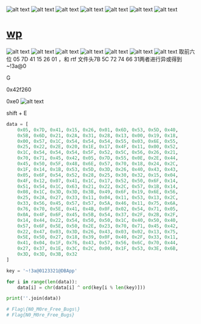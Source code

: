 ![alt text](image.png)
![alt text](image-1.png)
![alt text](image-2.png)
![alt text](image-3.png)
![alt text](image-9.png)
![alt text](image-4.png)
![alt text](image-7.png)
# [wp](https://www.bilibili.com/video/BV1GS4y1L7fW?spm_id_from=333.788.videopod.sections&vd_source=2c4148ac928a1b2447f3d8c80156c3c4)

![alt text](image-5.png)
![alt text](image-6.png)
![alt text](image-10.png)
![alt text](image-8.png)
![alt text](image-12.png)
![alt text](image-11.png)
![alt text](image-13.png)
取前六位 05 7D 41 15 26 01 ，和 rtf 文件头7B 5C 72 74 66 31两者进行异或得到 ~!3a@0

G

0x42f260


0xe0
![alt text](image-14.png)

shift + E

```python
data = [
    0x05, 0x7D, 0x41, 0x15, 0x26, 0x01, 0x6D, 0x53, 0x5D, 0x40,
    0x5B, 0x6D, 0x21, 0x2A, 0x31, 0x28, 0x13, 0x00, 0x19, 0x18,
    0x00, 0x57, 0x1C, 0x54, 0x54, 0x54, 0x55, 0x03, 0x6E, 0x55,
    0x25, 0x22, 0x2E, 0x20, 0x1E, 0x17, 0x4F, 0x11, 0x00, 0x52,
    0x1C, 0x54, 0x54, 0x54, 0x5F, 0x52, 0x5C, 0x56, 0x26, 0x21,
    0x70, 0x71, 0x45, 0x42, 0x05, 0x7D, 0x55, 0x0E, 0x2E, 0x44,
    0x45, 0x50, 0x5F, 0x48, 0x6E, 0x57, 0x70, 0x18, 0x24, 0x2C,
    0x1F, 0x14, 0x1B, 0x53, 0x5D, 0x3D, 0x26, 0x40, 0x43, 0x43,
    0x05, 0x6F, 0x54, 0x52, 0x28, 0x25, 0x30, 0x32, 0x15, 0x04,
    0x4F, 0x12, 0x07, 0x41, 0x1C, 0x17, 0x52, 0x50, 0x6F, 0x14,
    0x51, 0x54, 0x1C, 0x63, 0x21, 0x22, 0x2C, 0x57, 0x1B, 0x14,
    0x08, 0x1C, 0x3D, 0x3D, 0x3B, 0x49, 0x6F, 0x19, 0x6E, 0x56,
    0x25, 0x2A, 0x27, 0x33, 0x11, 0x04, 0x11, 0x53, 0x13, 0x2C,
    0x33, 0x56, 0x45, 0x57, 0x57, 0x5A, 0x46, 0x11, 0x75, 0x6A,
    0x76, 0x70, 0x5E, 0x41, 0x4B, 0x0F, 0x02, 0x54, 0x71, 0x05,
    0x0A, 0x4F, 0x6F, 0x45, 0x5B, 0x54, 0x37, 0x2F, 0x2B, 0x2F,
    0x14, 0x44, 0x22, 0x54, 0x50, 0x50, 0x1C, 0x40, 0x50, 0x40,
    0x57, 0x6F, 0x5E, 0x50, 0x2E, 0x23, 0x70, 0x71, 0x45, 0x42,
    0x22, 0x47, 0x03, 0x3D, 0x26, 0x43, 0x03, 0x02, 0x13, 0x75,
    0x5E, 0x50, 0x27, 0x18, 0x39, 0x0F, 0x40, 0x2F, 0x33, 0x11,
    0x41, 0x04, 0x1F, 0x76, 0x43, 0x57, 0x56, 0x6C, 0x70, 0x44,
    0x27, 0x37, 0x1E, 0x3C, 0x2C, 0x00, 0x1F, 0x53, 0x3E, 0x6B,
    0x3D, 0x3D, 0x3B, 0x32
]

key = '~!3a@0123321@DBApp'

for i in range(len(data)):
    data[i] = chr(data[i] ^ ord(key[i % len(key)]))

print(''.join(data))

# Flag\{N0_M0re_Free_Bugs\}
# Flag{N0_M0re_Free_Bugs}
```